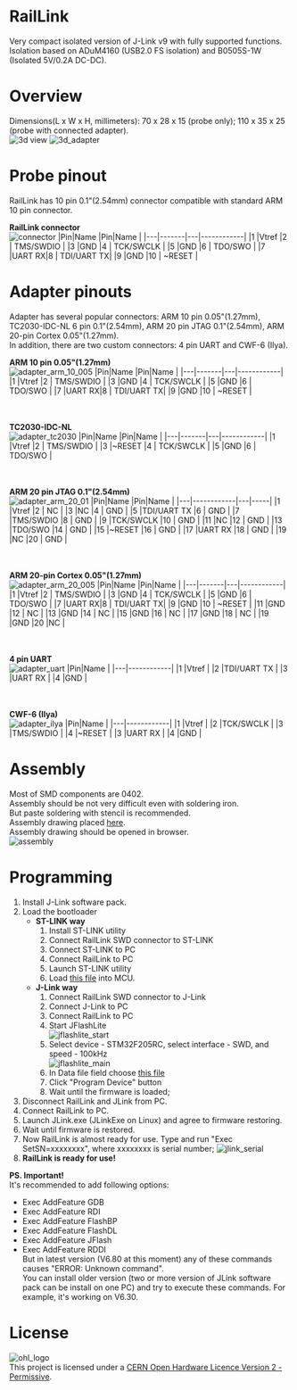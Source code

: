 # RailLink
Very compact isolated version of J-Link v9 with fully supported functions. </br>
Isolation based on ADuM4160 (USB2.0 FS isolation) and B0505S-1W (Isolated 5V/0.2A DC-DC). </br>

# Overview
Dimensions(L x W x H, millimeters): 70 x 28 x 15 (probe only); 110 x 35 x 25 (probe with connected adapter). </br>
![3d view](https://github.com/Misaka0x2730/RailLink/blob/master/docs/images/RailLink_3d.png)
![3d_adapter](https://github.com/Misaka0x2730/RailLink/blob/master/docs/images/RailLink_adapter.png)

# Probe pinout
RailLink has 10 pin 0.1"(2.54mm) connector compatible with standard ARM 10 pin connector.

<b>RailLink connector</b></br>
![connector](https://github.com/Misaka0x2730/RailLink/blob/master/docs/images/RailLink_connector.png)
|Pin|Name   |Pin|Name        |
|---|-------|---|------------|
|1  |Vtref  |2  | TMS/SWDIO  |
|3  |GND    |4  | TCK/SWCLK  |
|5  |GND    |6  | TDO/SWO    |
|7  |UART RX|8  | TDI/UART TX|
|9  |GND    |10 | ~RESET     |

# Adapter pinouts
Adapter has several popular connectors: ARM 10 pin 0.05"(1.27mm), TC2030-IDC-NL  6 pin 0.1"(2.54mm), ARM 20 pin JTAG 0.1"(2.54mm), ARM 20-pin Cortex 0.05"(1.27mm). </br>
In addition, there are two custom connectors: 4 pin UART and CWF-6 (Ilya).

<b>ARM 10 pin 0.05"(1.27mm)</b></br>
![adapter_arm_10_005](https://github.com/Misaka0x2730/RailLink/blob/master/docs/images/RailLink_adapter_arm_10_005.png)
|Pin|Name   |Pin|Name        |
|---|-------|---|------------|
|1  |Vtref  |2  | TMS/SWDIO  |
|3  |GND    |4  | TCK/SWCLK  |
|5  |GND    |6  | TDO/SWO    |
|7  |UART RX|8  | TDI/UART TX|
|9  |GND    |10 | ~RESET     |

</br></br><b>TC2030-IDC-NL</b></br>
![adapter_tc2030](https://github.com/Misaka0x2730/RailLink/blob/master/docs/images/RailLink_adapter_tc2030.png)
|Pin|Name   |Pin|Name        |
|---|-------|---|------------|
|1  |Vtref  |2  | TMS/SWDIO  |
|3  |~RESET |4  | TCK/SWCLK  |
|5  |GND    |6  | TDO/SWO    |

</br></br><b>ARM 20 pin JTAG 0.1"(2.54mm)</b></br>
![adapter_arm_20_01](https://github.com/Misaka0x2730/RailLink/blob/master/docs/images/RailLink_adapter_arm_20_01.png)
|Pin|Name        |Pin|Name |
|---|------------|---|-----|
|1  |Vtref       |2  | NC  |
|3  |NC          |4  | GND |
|5  |TDI/UART TX |6  | GND |
|7  |TMS/SWDIO   |8  | GND |
|9  |TCK/SWCLK   |10 | GND |
|11 |NC          |12 | GND |
|13 |TDO/SWO     |14 | GND |
|15 |~RESET      |16 | GND |
|17 |UART RX     |18 | GND |
|19 |NC          |20 | GND |

</br></br><b>ARM 20-pin Cortex 0.05"(1.27mm)</b></br>
![adapter_arm_20_005](https://github.com/Misaka0x2730/RailLink/blob/master/docs/images/RailLink_adapter_arm_20_005.png)
|Pin|Name   |Pin|Name        |
|---|-------|---|------------|
|1  |Vtref  |2  | TMS/SWDIO  |
|3  |GND    |4  | TCK/SWCLK  |
|5  |GND    |6  | TDO/SWO    |
|7  |UART RX|8  | TDI/UART TX|
|9  |GND    |10 | ~RESET     |
|11 |GND    |12 | NC         |
|13 |GND    |14 | NC         |
|15 |GND    |16 | NC         |
|17 |GND    |18 | NC         |
|19 |GND    |20 |NC          |

</br></br><b>4 pin UART</b></br>
![adapter_uart](https://github.com/Misaka0x2730/RailLink/blob/master/docs/images/RailLink_adapter_uart.png)
|Pin|Name        |
|---|------------|
|1  |Vtref       |
|2  |TDI/UART TX |
|3  |UART RX     |
|4  |GND         |

</br></br><b>CWF-6 (Ilya)</b></br>
![adapter_ilya](https://github.com/Misaka0x2730/RailLink/blob/master/docs/images/RailLink_adapter_cwf.png)
|Pin|Name        |
|---|------------|
|1  |Vtref       |
|2  |TCK/SWCLK   |
|3  |TMS/SWDIO   |
|4  |~RESET      |
|3  |UART RX     |
|4  |GND         |

# Assembly
Most of SMD components are 0402. </br> 
Assembly should be not very difficult even with soldering iron. </br>
But paste soldering with stencil is recommended. </br>
Assembly drawing placed [here](https://github.com/Misaka0x2730/RailLink/blob/master/BOM/ibom.html). </br>
Assembly drawing should be opened in browser. </br>
![assembly](https://github.com/Misaka0x2730/RailLink/blob/master/docs/images/RailLink_assembly.png)

# Programming
 1. Install J-Link software pack.
 2. Load the bootloader
    * <b>ST-LINK way </b>
      1. Install ST-LINK utility
      2. Connect RailLink SWD connector to ST-LINK
      3. Connect ST-LINK to PC
      4. Connect RailLink to PC
      5. Launch ST-LINK utility
      6. Load [this file](https://github.com/Kevincoooool/KS_Diy_Link/blob/master/Jlink_V9/%E5%9B%BA%E4%BB%B6%E5%8D%87%E7%BA%A7%E6%96%B9%E5%BC%8F/JLink-v9_bootloader%E5%9B%BA%E4%BB%B6/bootloader.bin)
      into MCU.
    * <b>J-Link way</b>
      1. Connect RailLink SWD connector to J-Link
      2. Connect J-Link to PC
      3. Connect RailLink to PC
      4. Start JFlashLite </br> ![jflashlite_start](https://github.com/Misaka0x2730/RailLink/blob/master/docs/images/RailLink_jflashlite_start.png)
      6. Select device - STM32F205RC, select interface - SWD, and speed - 100kHz </br>
      ![jflashlite_main](https://github.com/Misaka0x2730/RailLink/blob/master/docs/images/RailLink_jflashlite_main.png)
      8. In Data file field choose [this file](https://github.com/Kevincoooool/KS_Diy_Link/blob/master/Jlink_V9/%E5%9B%BA%E4%BB%B6%E5%8D%87%E7%BA%A7%E6%96%B9%E5%BC%8F/JLink-v9_bootloader%E5%9B%BA%E4%BB%B6/bootloader.bin)
      9. Click "Program Device" button
      10. Wait until the firmware is loaded;
  3. Disconnect RailLink and JLink from PC.
  4. Connect RailLink to PC.
  5. Launch JLink.exe (JLinkExe on Linux) and agree to firmware restoring.
  6. Wait until firmware is restored.
  7. Now RailLink is almost ready for use. Type and run "Exec SetSN=xxxxxxxx", where xxxxxxxx is serial number; ![jlink_serial](https://github.com/Misaka0x2730/RailLink/blob/master/docs/images/RailLink_jlink_serial.png)
  8. <b> RailLink is ready for use! </b>
  
<b>PS. Important! </b></br> It's recommended to add following options:
  * Exec AddFeature GDB
  * Exec AddFeature RDI
  * Exec AddFeature FlashBP
  * Exec AddFeature FlashDL
  * Exec AddFeature JFlash
  * Exec AddFeature RDDI </br>
But in latest version (V6.80 at this moment) any of these commands causes "ERROR: Unknown command". </br>
You can install older version (two or more version of JLink software pack can be install on one PC) and try to execute these commands. 
For example, it's working on V6.30.

# License
![ohl_logo](https://i1.wp.com/www.oshwa.org/wp-content/uploads/2014/03/oshw-logo-100-px.png) </br>
This project is licensed under a [CERN Open Hardware Licence Version 2 - Permissive](https://ohwr.org/cern_ohl_p_v2.pdf).
